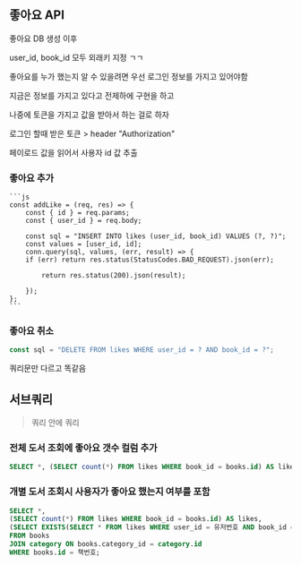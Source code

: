 ## 좋아요 API

좋아요 DB 생성 이후

user_id, book_id 모두 외래키 지정 ㄱㄱ

좋아요를 누가 했는지 알 수 있을려면 우선 로그인 정보를 가지고 있어야함

지금은 정보를 가지고 있다고 전제하에 구현을 하고

나중에 토큰을 가지고 값을 받아서 하는 걸로 하자

로그인 할때 받은 토큰 > header "Authorization"

페이로드 값을 읽어서 사용자 id 값 추출

### 좋아요 추가

    ```js
    const addLike = (req, res) => {
        const { id } = req.params;
        const { user_id } = req.body;

        const sql = "INSERT INTO likes (user_id, book_id) VALUES (?, ?)";
        const values = [user_id, id];
        conn.query(sql, values, (err, result) => {
        if (err) return res.status(StatusCodes.BAD_REQUEST).json(err);

            return res.status(200).json(result);

        });
    };
    ```

### 좋아요 취소

```js
const sql = "DELETE FROM likes WHERE user_id = ? AND book_id = ?";
```

쿼리문만 다르고 똑같음

## 서브쿼리

> 쿼리 안에 쿼리

### 전체 도서 조회에 좋아요 갯수 컬럼 추가

```sql
SELECT *, (SELECT count(*) FROM likes WHERE book_id = books.id) AS likes FROM books;
```

### 개별 도서 조회시 사용자가 좋아요 했는지 여부를 포함

```sql
SELECT *,
(SELECT count(*) FROM likes WHERE book_id = books.id) AS likes,
(SELECT EXISTS(SELECT * FROM likes WHERE user_id = 유저번호 AND book_id = 책번호)) AS liked
FROM books
JOIN category ON books.category_id = category.id
WHERE books.id = 책번호;
```
